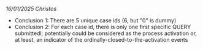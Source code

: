 *16/01/2025 Christos*
- Conclusion 1: There are 5 unique case ids (6, but "0" is dummy)
- Conclusion 2: For each case id, there is only one first specific QUERY submittedl; potentially could be considered as the process activation or, at least, an indicator of the ordinally-closed-to-the-activation events